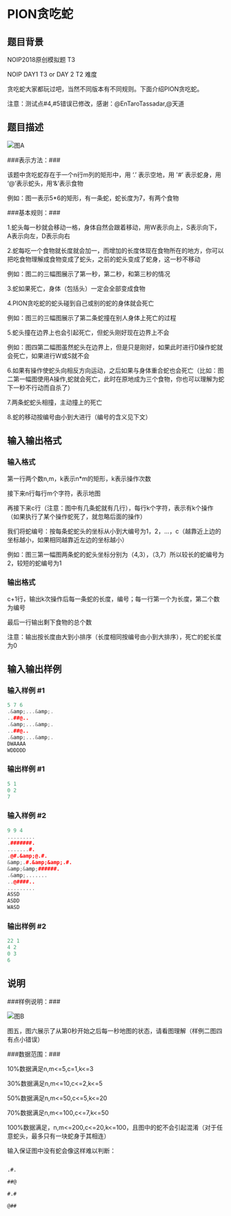# PION贪吃蛇

## 题目背景

NOIP2018原创模拟题 T3

NOIP DAY1 T3 or DAY 2 T2 难度

贪吃蛇大家都玩过吧，当然不同版本有不同规则。下面介绍PION贪吃蛇。

注意：测试点#4,#5错误已修改，感谢：@EnTaroTassadar,@天道

## 题目描述

![图A](https://cdn.luogu.com.cn/upload/pic/31298.png)

###表示方法：###

该题中贪吃蛇存在于一个n行m列的矩形中，用 ‘.’ 表示空地，用 '#’ 表示蛇身，用 ‘@’表示蛇头，用‘&’表示食物

例如：图一表示5*6的矩形，有一条蛇，蛇长度为7，有两个食物

###基本规则：###

1.蛇头每一秒就会移动一格，身体自然会跟着移动，用W表示向上，S表示向下，A表示向左，D表示向右

2.蛇每吃一个食物就长度就会加一，而增加的长度体现在食物所在的地方，你可以把吃食物理解成食物变成了蛇头，之前的蛇头变成了蛇身，这一秒不移动

例如：图二的三幅图展示了第一秒，第二秒，和第三秒的情况

3.蛇如果死亡，身体（包括头）一定会全部变成食物

4.PION贪吃蛇的蛇头碰到自己或别的蛇的身体就会死亡

例如：图三的三幅图展示了第二条蛇撞在别人身体上死亡的过程

5.蛇头撞在边界上也会引起死亡，但蛇头刚好现在边界上不会

例如：图四第二幅图虽然蛇头在边界上，但是只是刚好，如果此时进行D操作蛇就会死亡，如果进行W或S就不会

6.如果有操作使蛇头向相反方向运动，之后如果与身体重合蛇也会死亡（比如：图二第一幅图使用A操作,蛇就会死亡，此时在原地成为三个食物，你也可以理解为蛇下一秒不行动而自杀了）

7.两条蛇蛇头相撞，主动撞上的死亡

8.蛇的移动按编号由小到大进行（编号的含义见下文）

## 输入输出格式

### 输入格式

第一行两个数n,m，k表示n*m的矩形，k表示操作次数

接下来n行每行m个字符，表示地图

再接下来c行（注意：图中有几条蛇就有几行），每行k个字符，表示有k个操作（如果执行了某个操作蛇死了，就忽略后面的操作）

我们将蛇编号：按每条蛇蛇头的坐标从小到大编号为1，2，...，c（越靠近上边的坐标越小，如果相同越靠近左边的坐标越小）

例如：图三第一幅图两条蛇的蛇头坐标分别为（4,3），（3,7）所以较长的蛇编号为2，较短的蛇编号为1

### 输出格式

c+1行，输出k次操作后每一条蛇的长度，编号；每一行第一个为长度，第二个数为编号

最后一行输出剩下食物的总个数

注意：输出按长度由大到小排序（长度相同按编号由小到大排序），死亡的蛇长度为0

## 输入输出样例

### 输入样例 #1

```cpp
5 7 6
.&amp;...&amp;.
..##@..
.&amp;...&amp;.
..##@..
.&amp;...&amp;.
DWAAAA
WDDDDD
```


### 输出样例 #1

```cpp
5 1
0 2
7
```


### 输入样例 #2

```cpp
9 9 4
.........
.#######.
.......#.
.@#.&amp;@.#.
&amp;.#.&amp;&amp;.#.
&amp;&amp;######.
.&amp;.......
..@####..
.........
ASSD
ASDD
WASD
```


### 输出样例 #2

```cpp
22 1
4 2
0 3
6
```


## 说明

###样例说明：###

![图B](https://cdn.luogu.com.cn/upload/pic/31357.png)

图五，图六展示了从第0秒开始之后每一秒地图的状态，请看图理解（样例二图四有点小错误）

###数据范围：###

10%数据满足n,m<=5,c=1,k<=3

30%数据满足n,m<=10,c<=2,k<=5

50%数据满足n,m<=50,c<=5,k<=20

70%数据满足n,m<=100,c<=7,k<=50

100%数据满足，n,m<=200,c<=20,k<=100，且图中的蛇不会引起混淆（对于任意蛇头，最多只有一块蛇身于其相连）

输入保证图中没有蛇会像这样难以判断：

```

.#.

##@

#.#

@##

```

